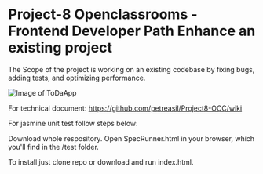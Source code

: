 # Project-8 Openclassrooms - Frontend Developer Path Enhance an existing project
The Scope of the project is working on an existing codebase by fixing bugs, adding tests, and optimizing performance.

![Image of ToDaApp](https://user.oc-static.com/upload/2017/10/17/15082303690994_Screen%20Shot%202017-10-17%20at%2010.52.21%20AM.png)

For technical document: https://github.com/petreasil/Project8-OCC/wiki

For jasmine unit test follow steps below:

Download whole respository.
Open SpecRunner.html in your browser, which you'll find in the /test folder.

To install just clone repo or download and run index.html.
